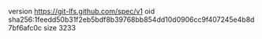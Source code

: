 version https://git-lfs.github.com/spec/v1
oid sha256:1feedd50b31f2eb5bdf8b39768bb854dd10d0906cc9f407245e4b8d7bf6afc0c
size 3233

